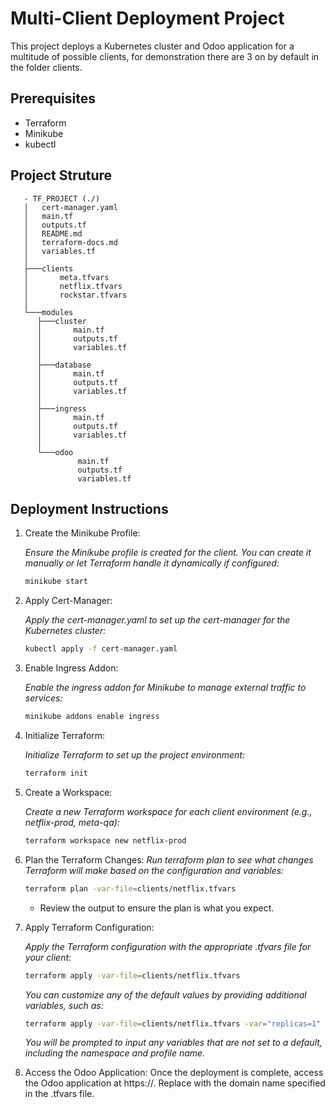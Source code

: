 # Multi-Client Deployment Project

This project deploys a Kubernetes cluster and Odoo application for a multitude of possible clients, for demonstration there are 3 on by default in the folder clients.

## Prerequisites

- Terraform
- Minikube
- kubectl

## Project Struture

```
   - TF_PROJECT (./)
   │   cert-manager.yaml
   │   main.tf
   │   outputs.tf
   │   README.md
   │   terraform-docs.md
   │   variables.tf
   │
   ├───clients
   │       meta.tfvars
   │       netflix.tfvars
   │       rockstar.tfvars
   │
   └───modules
      ├───cluster
      │       main.tf
      │       outputs.tf
      │       variables.tf
      │
      ├───database
      │       main.tf
      │       outputs.tf
      │       variables.tf
      │
      ├───ingress
      │       main.tf
      │       outputs.tf
      │       variables.tf
      │
      └───odoo
               main.tf
               outputs.tf
               variables.tf
```

## Deployment Instructions

1. Create the Minikube Profile:

   _Ensure the Minikube profile is created for the client. You can create it manually or let Terraform handle it dynamically if configured:_

   ```bash
   minikube start
   ```

2. Apply Cert-Manager:

   _Apply the cert-manager.yaml to set up the cert-manager for the Kubernetes cluster:_

   ```bash
   kubectl apply -f cert-manager.yaml
   ```

3. Enable Ingress Addon:

   _Enable the ingress addon for Minikube to manage external traffic to services:_

   ```bash
   minikube addons enable ingress
   ```

4. Initialize Terraform:

   _Initialize Terraform to set up the project environment:_

   ```bash
   terraform init
   ```

5. Create a Workspace:

   _Create a new Terraform workspace for each client environment (e.g., netflix-prod, meta-qa):_

   ```bash
   terraform workspace new netflix-prod
   ```

6. Plan the Terraform Changes:
   _Run terraform plan to see what changes Terraform will make based on the configuration and variables:_

   ```bash
   terraform plan -var-file=clients/netflix.tfvars
   ```

   - Review the output to ensure the plan is what you expect.

7. Apply Terraform Configuration:

   _Apply the Terraform configuration with the appropriate .tfvars file for your client:_

   ```bash
   terraform apply -var-file=clients/netflix.tfvars
   ```

   _You can customize any of the default values by providing additional variables, such as:_

   ```bash
   terraform apply -var-file=clients/netflix.tfvars -var="replicas=1" -var="qa"
   ```

   _You will be prompted to input any variables that are not set to a default, including the namespace and profile name._

8. Access the Odoo Application: Once the deployment is complete, access the Odoo application at https://<domain-name>. Replace <domain-name> with the domain name specified in the .tfvars file.
